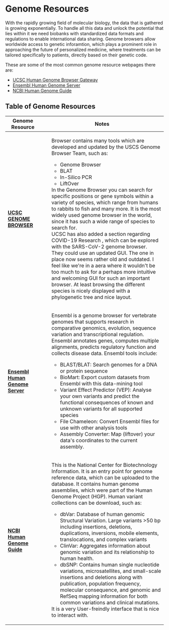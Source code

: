# Genome Resources

With the rapidly growing field of molecular biology, the data that is gathered is growing exponentially. To handle all this data and unlock the potential that lies within it we need biobanks with standardized data formats and regulations to enable international data sharing. Genome browsers allow worldwide access to genetic inforamtion, which plays a prominent role in approaching the future of personalized medicine, where treatments can be tailored specifically to patients, directly based on their genetic code. 

These are some of the most common genome resource webpages there are:
 * [UCSC Human Genome Browser Gateway](http://genome.cse.ucsc.edu)
 * [Ensembl Human Genome Server](http://useast.ensembl.org)
 * [NCBI Human Genome Guide](http://ncbi.nlm.nih.gov)

## Table of Genome Resources
Genome Resource | Notes
---|---
 [**UCSC GENOME BROWSER**](http://genome.cse.ucsc.edu) | <ul>Browser contains many tools which are developed and updated by the USCS Genome Browser Team, such as:<ul><li>Genome Browser</li><li>BLAT</li><li>In-Silico PCR</li><li>LiftOver</li></ul> In the Genome Browser you can search for specific positions or gene symbols within a variety of species, which range from humans to rabbits to fish and many more. It is the most widely used genome browser in the world, since it has such a wide range of species to search for. <br> UCSC has also added a section regarding COVID-19 Research , which can be explored with the SARS-CoV-2 genome browser.<br> They could use an updated GUI. The one in place now seems rather old and outdated. I feel like we're in a aera where it wouldn't be too much to ask for a perhaps more intuitive and welcoming GUI for such an important browser. At least browsing the different species is nicely displayed with a phylogenetic tree and nice layout.</ul>
 [**Ensembl Human Genome Server**](http://useast.ensembl.org)| <ul>Ensembl is a genome browser for vertebrate genomes that supports research in comparative genomics, evolution, sequence variation and transcriptional regulation. Ensembl annotates genes, computes multiple alignments, predicts regulatory function and collects disease data. Ensembl tools include: <ul><li>BLAST/BLAT: Search genomes for a DNA or protein sequence</li><li>BioMart: Export custom datasets from Ensembl with this data-mining tool </li><li>Variant Effect Predictor (VEP): Analyse your own variants and predict the functional consequences of known and unknown variants for all supported species</li><li>File Chameleon: Convert Ensembl files for use with other analysis tools</li><li>Assembly Converter: Map (liftover) your data's coordinates to the current assembly.</li></ul>
 [**NCBI Human Genome Guide**](http://ncbi.nlm.nih.gov)| <ul>This is the National Center for Biotechnology Information. It is an entry point for genome reference data, which can be uploaded to the database. It contains human genome assemblies, which were part of the Human Genome Project (HGP). Human variant collections can be download, such as:<ul><li>dbVar: Database of human genomic Structural Variation. Large variants >50 bp including insertions, deletions, duplications, inversions, mobile elements, translocations, and complex variants</li><li>ClinVar: Aggregates information about genomic variation and its relationship to human health.</li><li>dbSNP: Contains human single nucleotide variations, microsatellites, and small-scale insertions and deletions along with publication, population frequency, molecular consequence, and genomic and RefSeq mapping information for both common variations and clinical mutations.</li></ul> It is a very User-freindly interface that is nice to interact with.

 
